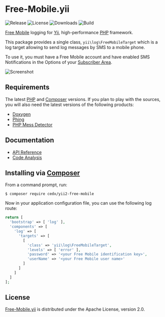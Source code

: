 # Free-Mobile.yii
![Release](http://img.shields.io/packagist/v/cedx/yii2-free-mobile.svg) ![License](http://img.shields.io/packagist/l/cedx/yii2-free-mobile.svg) ![Downloads](http://img.shields.io/packagist/dt/cedx/yii2-free-mobile.svg) ![Build](http://img.shields.io/travis/cedx/free-mobile.yii.svg)

[Free Mobile](http://mobile.free.fr) logging for [Yii](http://www.yiiframework.com), high-performance [PHP](http://php.net) framework.

This package provides a single class, `yii\log\FreeMobileTarget`
which is a log target allowing to send log messages by SMS to a mobile phone.

To use it, you must have a Free Mobile account and have enabled SMS Notifications
in the Options of your [Subscriber Area](https://mobile.free.fr/moncompte).

![Screenshot](http://dev.belin.io/free-mobile.yii/img/screenshot.jpg)

## Requirements
The latest [PHP](http://php.net) and [Composer](https://getcomposer.org) versions.
If you plan to play with the sources, you will also need the latest versions of the following products:

- [Doxygen](http://www.doxygen.org)
- [Phing](https://www.phing.info)
- [PHP Mess Detector](http://phpmd.org)

## Documentation
- [API Reference](http://api.belin.io/free-mobile.yii)
- [Code Analysis](http://src.belin.io/dashboard/index/free-mobile.yii)

## Installing via [Composer](https://getcomposer.org)
From a command prompt, run:

```shell
$ composer require cedx/yii2-free-mobile
```

Now in your application configuration file, you can use the following log route:

```php
return [
  'bootstrap' => [ 'log' ],
  'components' => [
    'log' => [
      'targets' => [
        [
          'class' => 'yii\log\FreeMobileTarget',
          'levels' => [ 'error' ],
          'password' => '<your Free Mobile identification key>',
          'userName' => '<your Free Mobile user name>'
        ]
      ]
    ]
  ]
];
```

## License
[Free-Mobile.yii](https://packagist.org/packages/cedx/yii2-free-mobile) is distributed under the Apache License, version 2.0.
